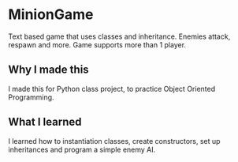 # MinionGame
Text based game that uses classes and inheritance. Enemies attack, respawn and more. Game supports more than 1 player.

## Why I made this
I made this for Python class project, to practice Object Oriented Programming.

## What I learned
I learned how to instantiation classes, create constructors, set up inheritances and program a simple enemy AI.
